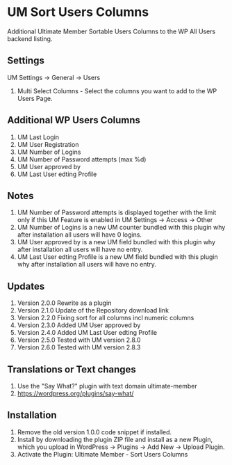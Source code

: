 # UM Sort Users Columns
Additional Ultimate Member Sortable Users Columns to the WP All Users backend listing.

## Settings 
UM Settings -> General -> Users
1. Multi Select Columns - Select the columns you want to add to the WP Users Page.

## Additional WP Users Columns
1. UM Last Login
2. UM User Registration
3. UM Number of Logins
4. UM Number of Password attempts (max %d)
5. UM User approved by
6. UM Last User edting Profile

## Notes
1. UM Number of Password attempts is displayed together with the limit only if this UM Feature is enabled in UM Settings -> Access -> Other
2. UM Number of Logins is a new UM counter bundled with this plugin why after installation all users will have 0 logins.
3. UM User approved by is a new UM field bundled with this plugin why after installation all users will have no entry.
4. UM Last User edting Profile is a new UM field bundled with this plugin why after installation all users will have no entry.

## Updates
1. Version 2.0.0 Rewrite as a plugin
2. Version 2.1.0 Update of the Repository download link
3. Version 2.2.0 Fixing sort for all columns incl numeric columns
4. Version 2.3.0 Added UM User approved by
5. Version 2.4.0 Added UM Last User edting Profile
6. Version 2.5.0 Tested with UM version 2.8.0
7. Version 2.6.0 Tested with UM version 2.8.3

## Translations or Text changes
1. Use the "Say What?" plugin with text domain ultimate-member
2. https://wordpress.org/plugins/say-what/

## Installation
1. Remove the old version 1.0.0 code snippet if installed.
2. Install by downloading the plugin ZIP file and install as a new Plugin, which you upload in WordPress -> Plugins -> Add New -> Upload Plugin.
3. Activate the Plugin: Ultimate Member - Sort Users Columns
